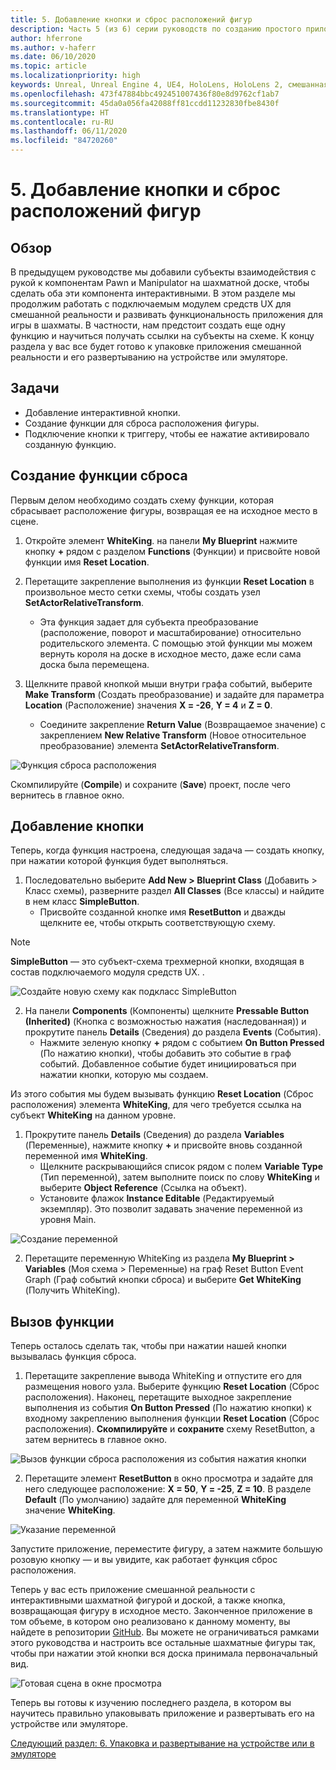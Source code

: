 ```yaml
---
title: 5. Добавление кнопки и сброс расположений фигур
description: Часть 5 (из 6) серии руководств по созданию простого приложения для игры в шахматы с помощью Unreal Engine 4 и подключаемого модуля средств UX из набора средств для смешанной реальности
author: hferrone
ms.author: v-haferr
ms.date: 06/10/2020
ms.topic: article
ms.localizationpriority: high
keywords: Unreal, Unreal Engine 4, UE4, HoloLens, HoloLens 2, смешанная реальность, учебник, начало работы, MRTK, UXT, средства разработки пользовательского интерфейса, средства UX, документация
ms.openlocfilehash: 473f47884bbc492451007436f80e8d9762cf1ab7
ms.sourcegitcommit: 45da0a056fa42088ff81ccdd11232830fbe8430f
ms.translationtype: HT
ms.contentlocale: ru-RU
ms.lasthandoff: 06/11/2020
ms.locfileid: "84720260"
---
```

# <a name="5-adding-a-button--resetting-piece-locations"></a>5. Добавление кнопки и сброс расположений фигур


## <a name="overview"></a>Обзор

В предыдущем руководстве мы добавили субъекты взаимодействия с рукой к компонентам Pawn и Manipulator на шахматной доске, чтобы сделать оба эти компонента интерактивными. В этом разделе мы продолжим работать с подключаемым модулем средств UX для смешанной реальности и развивать функциональность приложения для игры в шахматы. В частности, нам предстоит создать еще одну функцию и научиться получать ссылки на субъекты на схеме. К концу раздела у вас все будет готово к упаковке приложения смешанной реальности и его развертыванию на устройстве или эмуляторе.

## <a name="objectives"></a>Задачи

* Добавление интерактивной кнопки.
* Создание функции для сброса расположения фигуры.
* Подключение кнопки к триггеру, чтобы ее нажатие активировало созданную функцию.

## <a name="creating-a-reset-function"></a>Создание функции сброса
Первым делом необходимо создать схему функции, которая сбрасывает расположение фигуры, возвращая ее на исходное место в сцене. 

1.  Откройте элемент **WhiteKing**. на панели **My Blueprint** нажмите кнопку **+** рядом с разделом **Functions** (Функции) и присвойте новой функции имя **Reset Location**. 

2.  Перетащите закрепление выполнения из функции **Reset Location** в произвольное место сетки схемы, чтобы создать узел **SetActorRelativeTransform**. 
    * Эта функция задает для субъекта преобразование (расположение, поворот и масштабирование) относительно родительского элемента. С помощью этой функции мы можем вернуть короля на доске в исходное место, даже если сама доска была перемещена. 
    
3. Щелкните правой кнопкой мыши внутри графа событий, выберите **Make Transform** (Создать преобразование) и задайте для параметра **Location** (Расположение) значения **X = -26**, **Y = 4** и **Z = 0**.
    * Соедините закрепление **Return Value** (Возвращаемое значение) с закреплением **New Relative Transform** (Новое относительное преобразование) элемента **SetActorRelativeTransform**. 

![Функция сброса расположения](images/unreal-uxt/5-function.PNG)

Скомпилируйте (**Compile**) и сохраните (**Save**) проект, после чего вернитесь в главное окно. 


## <a name="adding-a-button"></a>Добавление кнопки
Теперь, когда функция настроена, следующая задача — создать кнопку, при нажатии которой функция будет выполняться. 

1.  Последовательно выберите **Add New > Blueprint Class** (Добавить > Класс схемы), разверните раздел **All Classes** (Все классы) и найдите в нем класс **SimpleButton**. 
    * Присвойте созданной кнопке имя **ResetButton** и дважды щелкните ее, чтобы открыть соответствующую схему.

> [!NOTE]
> **SimpleButton** — это субъект-схема трехмерной кнопки, входящая в состав подключаемого модуля средств UX. . 

![Создайте новую схему как подкласс SimpleButton](images/unreal-uxt/5-subclass.PNG)

2. На панели **Components** (Компоненты) щелкните **Pressable Button (Inherited)** (Кнопка с возможностью нажатия (наследованная)) и прокрутите панель **Details** (Сведения) до раздела **Events** (События). 
    * Нажмите зеленую кнопку **+** рядом с событием **On Button Pressed** (По нажатию кнопки), чтобы добавить это событие в граф событий. Добавленное событие будет инициироваться при нажатии кнопки, которую мы создаем. 
    
Из этого события мы будем вызывать функцию **Reset Location** (Сброс расположения) элемента **WhiteKing**, для чего требуется ссылка на субъект **WhiteKing** на данном уровне. 

1.  Прокрутите панель **Details** (Сведения) до раздела **Variables** (Переменные), нажмите кнопку **+** и присвойте вновь созданной переменной имя **WhiteKing**. 
    * Щелкните раскрывающийся список рядом с полем **Variable Type** (Тип переменной), затем выполните поиск по слову **WhiteKing** и выберите **Object Reference** (Ссылка на объект). 
    * Установите флажок **Instance Editable** (Редактируемый экземпляр). Это позволит задавать значение переменной из уровня Main. 

![Создание переменной](images/unreal-uxt/5-var.PNG)

2.  Перетащите переменную WhiteKing из раздела **My Blueprint > Variables** (Моя схема > Переменные) на граф Reset Button Event Graph (Граф событий кнопки сброса) и выберите **Get WhiteKing** (Получить WhiteKing). 

## <a name="firing-the-function"></a>Вызов функции
Теперь осталось сделать так, чтобы при нажатии нашей кнопки вызывалась функция сброса.

1.  Перетащите закрепление вывода WhiteKing и отпустите его для размещения нового узла. Выберите функцию **Reset Location** (Сброс расположения). Наконец, перетащите выходное закрепление выполнения из события **On Button Pressed** (По нажатию кнопки) к входному закреплению выполнения функции **Reset Location** (Сброс расположения). **Скомпилируйте** и **сохраните** схему ResetButton, а затем вернитесь в главное окно. 

![Вызов функции сброса расположения из события нажатия кнопки](images/unreal-uxt/5-callresetloc.PNG)

2.  Перетащите элемент **ResetButton** в окно просмотра и задайте для него следующее расположение: **X = 50**, **Y = -25**, **Z = 10**. В разделе **Default** (По умолчанию) задайте для переменной **WhiteKing** значение **WhiteKing**.

![Указание переменной](images/unreal-uxt/5-buttonlevel.PNG)

Запустите приложение, переместите фигуру, а затем нажмите большую розовую кнопку — и вы увидите, как работает функция сброс расположения.

Теперь у вас есть приложение смешанной реальности с интерактивными шахматной фигурой и доской, а также кнопка, возвращающая фигуру в исходное место. Законченное приложение в том объеме, в котором оно реализовано к данному моменту, вы найдете в репозитории [GitHub](https://github.com/microsoft/MixedReality-Unreal-Samples/tree/master/ChessApp). Вы можете не ограничиваться рамками этого руководства и настроить все остальные шахматные фигуры так, чтобы при нажатии этой кнопки вся доска принимала первоначальный вид.

![Готовая сцена в окне просмотра](images/unreal-uxt/5-endscene.PNG)

Теперь вы готовы к изучению последнего раздела, в котором вы научитесь правильно упаковывать приложение и развертывать его на устройстве или эмуляторе.

[Следующий раздел: 6. Упаковка и развертывание на устройстве или в эмуляторе](unreal-uxt-ch6.md)
